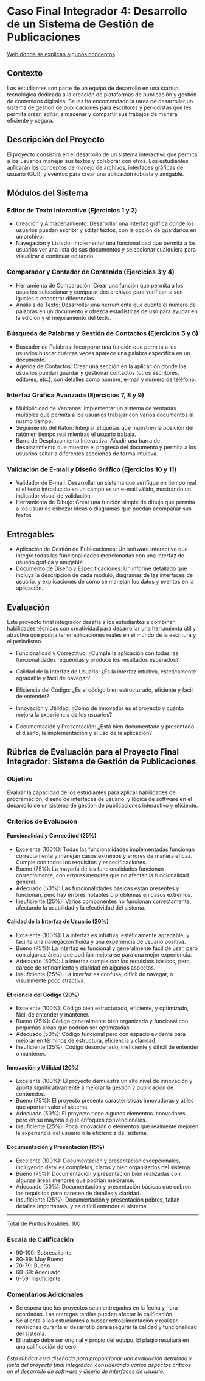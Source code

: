 # Caso Final Integrador 4: Desarrollo de un Sistema de Gestión de Publicaciones

[Web donde se explican algunos conceptos](https://trifulcas.com/courses/programacion-en-java/lessons/orm/)

## Contexto
Los estudiantes son parte de un equipo de desarrollo en una startup tecnológica dedicada a la creación de plataformas de publicación y gestión de contenidos digitales. Se les ha encomendado la tarea de desarrollar un sistema de gestión de publicaciones para escritores y periodistas que les permita crear, editar, almacenar y compartir sus trabajos de manera eficiente y segura.

## Descripción del Proyecto
El proyecto consistirá en el desarrollo de un sistema interactivo que permita a los usuarios manejar sus textos y colaborar con otros. Los estudiantes aplicarán los conceptos de manejo de archivos, interfaces gráficas de usuario (GUI), y eventos para crear una aplicación robusta y amigable.

## Módulos del Sistema
### Editor de Texto Interactivo (Ejercicios 1 y 2)
- Creación y Almacenamiento: Desarrollar una interfaz gráfica donde los usuarios puedan escribir y editar textos, con la opción de guardarlos en un archivo.
- Navegación y Listado: Implementar una funcionalidad que permita a los usuarios ver una lista de sus documentos y seleccionar cualquiera para visualizar o continuar editando.

### Comparador y Contador de Contenido (Ejercicios 3 y 4)
- Herramienta de Comparación: Crear una función que permita a los usuarios seleccionar y comparar dos archivos para verificar si son iguales o encontrar diferencias.
- Análisis de Texto: Desarrollar una herramienta que cuente el número de palabras en un documento y ofrezca estadísticas de uso para ayudar en la edición y el mejoramiento del texto.

### Búsqueda de Palabras y Gestión de Contactos (Ejercicios 5 y 6)
- Buscador de Palabras: Incorporar una función que permita a los usuarios buscar cuántas veces aparece una palabra específica en un documento.
- Agenda de Contactos: Crear una sección en la aplicación donde los usuarios puedan guardar y gestionar contactos (otros escritores, editores, etc.), con detalles como nombre, e-mail y número de teléfono.

### Interfaz Gráfica Avanzada (Ejercicios 7, 8 y 9)
- Multiplicidad de Ventanas: Implementar un sistema de ventanas múltiples que permita a los usuarios trabajar con varios documentos al mismo tiempo.
- Seguimiento del Ratón: Integrar etiquetas que muestren la posición del ratón en tiempo real mientras el usuario trabaja.
- Barra de Desplazamiento Interactiva: Añadir una barra de desplazamiento que muestre el progreso del documento y permita a los usuarios saltar a diferentes secciones de forma intuitiva.

### Validación de E-mail y Diseño Gráfico (Ejercicios 10 y 11)
- Validador de E-mail: Desarrollar un sistema que verifique en tiempo real si el texto introducido en un campo es un e-mail válido, mostrando un indicador visual de validación.
- Herramienta de Dibujo: Crear una función simple de dibujo que permita a los usuarios esbozar ideas o diagramas que puedan acompañar sus textos.

## Entregables
- Aplicación de Gestión de Publicaciones: Un software interactivo que integre todas las funcionalidades mencionadas con una interfaz de usuario gráfica y amigable.
- Documento de Diseño y Especificaciones: Un informe detallado que incluya la descripción de cada módulo, diagramas de las interfaces de usuario, y explicaciones de cómo se manejan los datos y eventos en la aplicación.

## Evaluación
Este proyecto final integrador desafía a los estudiantes a combinar habilidades técnicas con creatividad para desarrollar una herramienta útil y atractiva que podría tener aplicaciones reales en el mundo de la escritura y el periodismo.

- Funcionalidad y Correctitud: ¿Cumple la aplicación con todas las funcionalidades requeridas y produce los resultados esperados?

- Calidad de la Interfaz de Usuario: ¿Es la interfaz intuitiva, estéticamente agradable y fácil de navegar?

- Eficiencia del Código: ¿Es el código bien estructurado, eficiente y fácil de entender?

- Innovación y Utilidad: ¿Cómo de innovador es el proyecto y cuánto mejora la experiencia de los usuarios?

- Documentación y Presentación: ¿Está bien documentado y presentado el diseño, la implementación y el uso de la aplicación?

## Rúbrica de Evaluación para el Proyecto Final Integrador: Sistema de Gestión de Publicaciones

### Objetivo
Evaluar la capacidad de los estudiantes para aplicar habilidades de programación, diseño de interfaces de usuario, y lógica de software en el desarrollo de un sistema de gestión de publicaciones interactivo y eficiente.

### Criterios de Evaluación

#### Funcionalidad y Correctitud (25%)
- Excelente (100%): Todas las funcionalidades implementadas funcionan correctamente y manejan casos extremos y errores de manera eficaz. Cumple con todos los requisitos y especificaciones.
- Bueno (75%): La mayoría de las funcionalidades funcionan correctamente, con errores menores que no afectan la funcionalidad general.
- Adecuado (50%): Las funcionalidades básicas están presentes y funcionan, pero hay errores notables o problemas en casos extremos.
- Insuficiente (25%): Varios componentes no funcionan correctamente, afectando la usabilidad y la efectividad del sistema.

#### Calidad de la Interfaz de Usuario (20%)
- Excelente (100%): La interfaz es intuitiva, estéticamente agradable, y facilita una navegación fluida y una experiencia de usuario positiva.
- Bueno (75%): La interfaz es funcional y generalmente fácil de usar, pero con algunas áreas que podrían mejorarse para una mejor experiencia.
- Adecuado (50%): La interfaz cumple con los requisitos básicos, pero carece de refinamiento y claridad en algunos aspectos.
- Insuficiente (25%): La interfaz es confusa, difícil de navegar, o visualmente poco atractiva.

#### Eficiencia del Código (20%)
- Excelente (100%): Código bien estructurado, eficiente, y optimizado, fácil de entender y mantener.
- Bueno (75%): Código generalmente bien organizado y funcional con pequeñas áreas que podrían ser optimizadas.
- Adecuado (50%): Código funcional pero con espacio evidente para mejorar en términos de estructura, eficiencia y claridad.
- Insuficiente (25%): Código desordenado, ineficiente y difícil de entender o mantener.

#### Innovación y Utilidad (20%)
- Excelente (100%): El proyecto demuestra un alto nivel de innovación y aporta significativamente a mejorar la gestión y publicación de contenidos.
- Bueno (75%): El proyecto presenta características innovadoras y útiles que aportan valor al sistema.
- Adecuado (50%): El proyecto tiene algunos elementos innovadores, pero en su mayoría sigue enfoques convencionales.
- Insuficiente (25%): Poca innovación o elementos que realmente mejoren la experiencia del usuario o la eficiencia del sistema.

#### Documentación y Presentación (15%)
- Excelente (100%): Documentación y presentación excepcionales, incluyendo detalles completos, claros y bien organizados del sistema.
- Bueno (75%): Documentación y presentación bien realizadas con algunas áreas menores que podrían mejorarse.
- Adecuado (50%): Documentación y presentación básicas que cubren los requisitos pero carecen de detalles y claridad.
- Insuficiente (25%): Documentación y presentación pobres, faltan detalles importantes, y es difícil entender el sistema.

---
Total de Puntos Posibles: 100

### Escala de Calificación
- 90-100: Sobresaliente
- 80-89: Muy Bueno
- 70-79: Bueno
- 60-69: Adecuado
- 0-59: Insuficiente

### Comentarios Adicionales
- Se espera que los proyectos sean entregados en la fecha y hora acordadas. Las entregas tardías pueden afectar la calificación.
- Se alienta a los estudiantes a buscar retroalimentación y realizar revisiones durante el desarrollo para asegurar la calidad y funcionalidad del sistema.
- El trabajo debe ser original y propio del equipo. El plagio resultará en una calificación de cero.

*Esta rúbrica está diseñada para proporcionar una evaluación detallada y justa del proyecto final integrador, considerando varios aspectos críticos en el desarrollo de software y diseño de interfaces de usuario.*